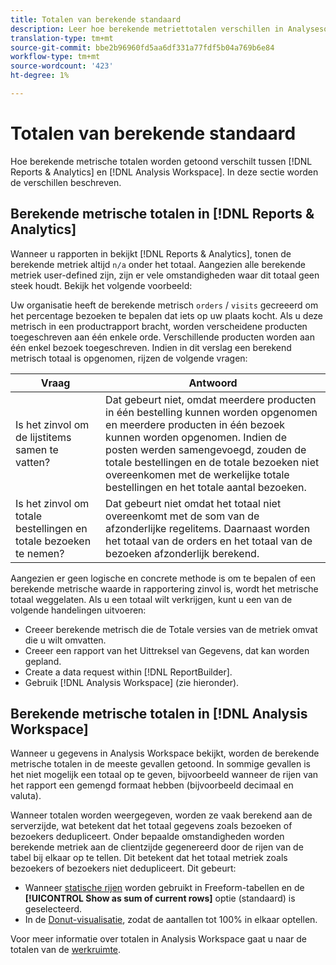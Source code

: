 ```yaml
---
title: Totalen van berekende standaard
description: Leer hoe berekende metriettotalen verschillen in Analysesoftware
translation-type: tm+mt
source-git-commit: bbe2b96960fd5aa6df331a77fdf5b04a769b6e84
workflow-type: tm+mt
source-wordcount: '423'
ht-degree: 1%

---
```



# Totalen van berekende standaard

Hoe berekende metrische totalen worden getoond verschilt tussen [!DNL Reports & Analytics] en [!DNL Analysis Workspace]. In deze sectie worden de verschillen beschreven.

## Berekende metrische totalen in [!DNL Reports & Analytics]

Wanneer u rapporten in bekijkt [!DNL Reports & Analytics], tonen de berekende metriek altijd `n/a` onder het totaal. Aangezien alle berekende metriek user-defined zijn, zijn er vele omstandigheden waar dit totaal geen steek houdt. Bekijk het volgende voorbeeld:

Uw organisatie heeft de berekende metrisch `orders` / `visits` gecreeerd om het percentage bezoeken te bepalen dat iets op uw plaats kocht. Als u deze metrisch in een productrapport bracht, worden verscheidene producten toegeschreven aan één enkele orde. Verschillende producten worden aan één enkel bezoek toegeschreven. Indien in dit verslag een berekend metrisch totaal is opgenomen, rijzen de volgende vragen:

| Vraag | Antwoord |
|---|---|
| Is het zinvol om de lijstitems samen te vatten? | Dat gebeurt niet, omdat meerdere producten in één bestelling kunnen worden opgenomen en meerdere producten in één bezoek kunnen worden opgenomen. Indien de posten werden samengevoegd, zouden de totale bestellingen en de totale bezoeken niet overeenkomen met de werkelijke totale bestellingen en het totale aantal bezoeken. |
| Is het zinvol om totale bestellingen en totale bezoeken te nemen? | Dat gebeurt niet omdat het totaal niet overeenkomt met de som van de afzonderlijke regelitems. Daarnaast worden het totaal van de orders en het totaal van de bezoeken afzonderlijk berekend. |

Aangezien er geen logische en concrete methode is om te bepalen of een berekende metrische waarde in rapportering zinvol is, wordt het metrische totaal weggelaten. Als u een totaal wilt verkrijgen, kunt u een van de volgende handelingen uitvoeren:

* Creeer berekende metrisch die de Totale versies van de metriek omvat die u wilt omvatten.
* Creeer een rapport van het Uittreksel van Gegevens, dat kan worden gepland.
* Create a data request within [!DNL ReportBuilder].
* Gebruik [!DNL Analysis Workspace] (zie hieronder).

## Berekende metrische totalen in [!DNL Analysis Workspace]

Wanneer u gegevens in Analysis Workspace bekijkt, worden de berekende metrische totalen in de meeste gevallen getoond. In sommige gevallen is het niet mogelijk een totaal op te geven, bijvoorbeeld wanneer de rijen van het rapport een gemengd formaat hebben (bijvoorbeeld decimaal en valuta).

Wanneer totalen worden weergegeven, worden ze vaak berekend aan de serverzijde, wat betekent dat het totaal gegevens zoals bezoeken of bezoekers dedupliceert. Onder bepaalde omstandigheden worden berekende metriek aan de clientzijde gegenereerd door de rijen van de tabel bij elkaar op te tellen. Dit betekent dat het totaal metriek zoals bezoekers of bezoekers niet dedupliceert. Dit gebeurt:

* Wanneer [statische rijen](/help/analyze/analysis-workspace/visualizations/freeform-table/column-row-settings/manual-vs-dynamic-rows.md) worden gebruikt in Freeform-tabellen en de **[!UICONTROL Show as sum of current rows]** optie (standaard) is geselecteerd.
* In de [Donut-visualisatie](/help/analyze/analysis-workspace/visualizations/donut.md), zodat de aantallen tot 100% in elkaar optellen.

Voor meer informatie over totalen in Analysis Workspace gaat u naar de totalen van de [werkruimte](https://experienceleague.adobe.com/docs/analytics/analyze/analysis-workspace/visualizations/freeform-table/workspace-totals.html?lang=en#static-row-total).

